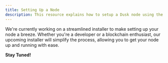 ```yaml
---
title: Setting Up a Node 
description: This resource explains how to setup a Dusk node using the installer
---
```



We're currently working on a streamlined installer to make setting up your node a breeze. Whether you're a developer or a blockchain enthusiast, our upcoming installer will simplify the process, allowing you to get your node up and running with ease.

**Stay Tuned!**
